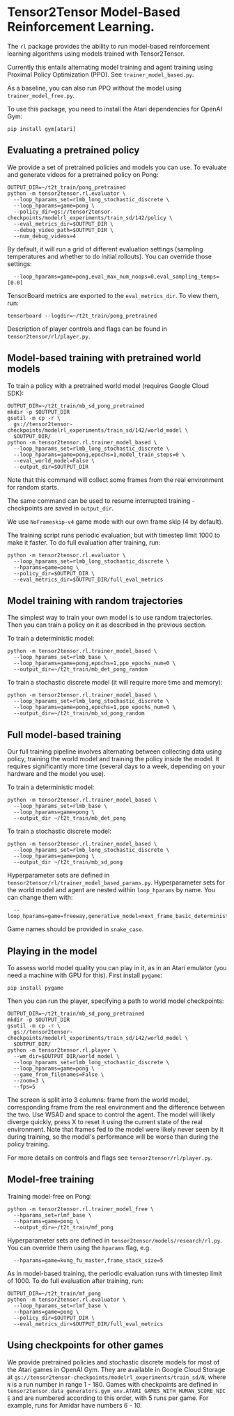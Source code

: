 # Tensor2Tensor Model-Based Reinforcement Learning.

The `rl` package provides the ability to run model-based reinforcement learning
algorithms using models trained with Tensor2Tensor.

Currently this entails alternating model training and agent training using
Proximal Policy Optimization (PPO). See `trainer_model_based.py`.

As a baseline, you can also run PPO without the model using
`trainer_model_free.py`.

To use this package, you need to install the Atari dependencies for OpenAI Gym:

```
pip install gym[atari]
```

## Evaluating a pretrained policy

We provide a set of pretrained policies and models you can use. To evaluate and
generate videos for a pretrained policy on Pong:

```
OUTPUT_DIR=~/t2t_train/pong_pretrained
python -m tensor2tensor.rl.evaluator \
  --loop_hparams_set=rlmb_long_stochastic_discrete \
  --loop_hparams=game=pong \
  --policy_dir=gs://tensor2tensor-checkpoints/modelrl_experiments/train_sd/142/policy \
  --eval_metrics_dir=$OUTPUT_DIR \
  --debug_video_path=$OUTPUT_DIR \
  --num_debug_videos=4
```

By default, it will run a grid of different evaluation settings (sampling
temperatures and whether to do initial rollouts). You can override those
settings:

```
  --loop_hparams=game=pong,eval_max_num_noops=0,eval_sampling_temps=[0.0]
```

TensorBoard metrics are exported to the `eval_metrics_dir`. To view them, run:

```
tensorboard --logdir=~/t2t_train/pong_pretrained
```

Description of player controls and flags can be found in `tensor2tensor/rl/player.py`.

## Model-based training with pretrained world models

To train a policy with a pretrained world model (requires Google Cloud SDK):

```
OUTPUT_DIR=~/t2t_train/mb_sd_pong_pretrained
mkdir -p $OUTPUT_DIR
gsutil -m cp -r \
  gs://tensor2tensor-checkpoints/modelrl_experiments/train_sd/142/world_model \
  $OUTPUT_DIR/
python -m tensor2tensor.rl.trainer_model_based \
  --loop_hparams_set=rlmb_long_stochastic_discrete \
  --loop_hparams=game=pong,epochs=1,model_train_steps=0 \
  --eval_world_model=False \
  --output_dir=$OUTPUT_DIR
```

Note that this command will collect some frames from the real environment for
random starts.

The same command can be used to resume interrupted training - checkpoints are
saved in `output_dir`.

We use `NoFrameskip-v4` game mode with our own frame skip (4 by default).

The training script runs periodic evaluation, but with timestep limit 1000 to
make it faster. To do full evaluation after training, run:

```
python -m tensor2tensor.rl.evaluator \
  --loop_hparams_set=rlmb_long_stochastic_discrete \
  --hparams=game=pong \
  --policy_dir=$OUTPUT_DIR \
  --eval_metrics_dir=$OUTPUT_DIR/full_eval_metrics
```

## Model training with random trajectories

The simplest way to train your own model is to use random trajectories. Then you
can train a policy on it as described in the previous section.

To train a deterministic model:

```
python -m tensor2tensor.rl.trainer_model_based \
  --loop_hparams_set=rlmb_base \
  --loop_hparams=game=pong,epochs=1,ppo_epochs_num=0 \
  --output_dir=~/t2t_train/mb_det_pong_random
```

To train a stochastic discrete model (it will require more time and memory):

```
python -m tensor2tensor.rl.trainer_model_based \
  --loop_hparams_set=rlmb_long_stochastic_discrete \
  --loop_hparams=game=pong,epochs=1,ppo_epochs_num=0 \
  --output_dir=~/t2t_train/mb_sd_pong_random
```

## Full model-based training

Our full training pipeline involves alternating between collecting data using
policy, training the world model and training the policy inside the model. It
requires significantly more time (several days to a week, depending on your
hardware and the model you use).

To train a deterministic model:

```
python -m tensor2tensor.rl.trainer_model_based \
  --loop_hparams_set=rlmb_base \
  --loop_hparams=game=pong \
  --output_dir ~/t2t_train/mb_det_pong
```

To train a stochastic discrete model:

```
python -m tensor2tensor.rl.trainer_model_based \
  --loop_hparams_set=rlmb_long_stochastic_discrete \
  --loop_hparams=game=pong \
  --output_dir ~/t2t_train/mb_sd_pong
```

Hyperparameter sets are defined in
`tensor2tensor/rl/trainer_model_based_params.py`. Hyperparameter sets for the
world model and agent are nested within `loop_hparams` by name. You can change
them with:

```
  --loop_hparams=game=freeway,generative_model=next_frame_basic_deterministic,base_algo_params=ppo_original_params
```

Game names should be provided in `snake_case`.

## Playing in the model

To assess world model quality you can play in it, as in an Atari emulator
(you need a machine with GPU for this). First install `pygame`:

```
pip install pygame
```

Then you can run the player, specifying a path to world model checkpoints:

```
OUTPUT_DIR=~/t2t_train/mb_sd_pong_pretrained
mkdir -p $OUTPUT_DIR
gsutil -m cp -r \
  gs://tensor2tensor-checkpoints/modelrl_experiments/train_sd/142/world_model \
  $OUTPUT_DIR/
python -m tensor2tensor.rl.player \
  --wm_dir=$OUTPUT_DIR/world_model \
  --loop_hparams_set=rlmb_long_stochastic_discrete \
  --loop_hparams=game=pong \
  --game_from_filenames=False \
  --zoom=3 \
  --fps=5
```

The screen is split into 3 columns: frame from the world model, corresponding
frame from the real environment and the difference between the two. Use WSAD
and space to control the agent. The model will likely diverge quickly, press X
to reset it using the current state of the real environment. Note that frames
fed to the model were likely never seen by it during training, so the model's
performance will be worse than during the policy training.

For more details on controls and flags see `tensor2tensor/rl/player.py`.

## Model-free training

Training model-free on Pong:

```
python -m tensor2tensor.rl.trainer_model_free \
  --hparams_set=rlmf_base \
  --hparams=game=pong \
  --output_dir=~/t2t_train/mf_pong
```

Hyperparameter sets are defined in `tensor2tensor/models/research/rl.py`. You
can override them using the `hparams` flag, e.g.

```
  --hparams=game=kung_fu_master,frame_stack_size=5
```

As in model-based training, the periodic evaluation runs with timestep limit
of 1000. To do full evaluation after training, run:

```
OUTPUT_DIR=~/t2t_train/mf_pong
python -m tensor2tensor.rl.evaluator \
  --loop_hparams_set=rlmf_base \
  --hparams=game=pong \
  --policy_dir=$OUTPUT_DIR \
  --eval_metrics_dir=$OUTPUT_DIR/full_eval_metrics
```

## Using checkpoints for other games

We provide pretrained policies and stochastic discrete models for most of the
Atari games in OpenAI Gym. They are available in Google Cloud Storage at
`gs://tensor2tensor-checkpoints/modelrl_experiments/train_sd/N`, where `N` is
a run number in range 1 - 180. Games with checkpoints are defined in
`tensor2tensor.data_generators.gym_env.ATARI_GAMES_WITH_HUMAN_SCORE_NICE` and
are numbered according to this order, with 5 runs per game. For example, runs
for Amidar have numbers 6 - 10.

